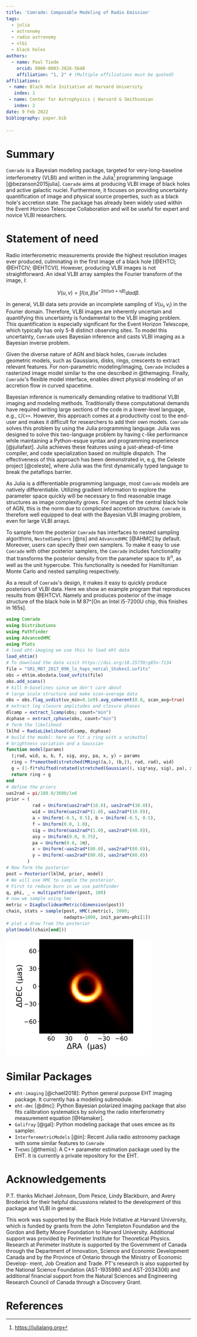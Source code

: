 ```yaml
---
title: 'Comrade: Composable Modeling of Radio Emission'
tags:
  - julia
  - astronomy
  - radio astronomy
  - vlbi
  - black holes
authors:
  - name: Paul Tiede
    orcid: 0000-0003-3826-5648
    affiliation: "1, 2" # (Multiple affiliations must be quoted)
affiliations:
 - name: Black Hole Initiative at Harvard University
   index: 1
 - name: Center for Astrophysics | Harvard & Smithsonian
   index: 2
date: 9 Feb 2022
bibliography: paper.bib

---
```


# Summary

`Comrade` is a Bayesian modeling package, targeted for very-long-baseline interferometry (VLBI) and written in the Julia[^1] programming language [@bezanson2015julia]. `Comrade` aims at producing VLBI image of black holes and active galactic nuclei. Furthermore, it focuses on providing uncertainty quantification of image and physical source properties, such as a black hole's accretion state. The package has already been widely used within the Event Horizon Telescope Collaboration and will be useful for expert and novice VLBI researchers.

[^1]: https://julialang.org


# Statement of need

Radio interferometric measurements provide the highest resolution images ever produced, culminating in the first image of a black hole [@EHTCI; @EHTCIV; @EHTCVI]. However, producing VLBI images is not straightforward.
An ideal VLBI array samples the Fourier transform of the image, $I$:

$$
V(u,v) = \int I(\alpha, \beta) e^{-2\pi i (u\alpha + v\beta)}d\alpha d\beta.
$$

In general, VLBI data sets provide an incomplete sampling of $V(u_i, v_i)$ in the Fourier domain. Therefore, VLBI images are inherently uncertain and quantifying this uncertainty is fundamental to the VLBI imaging problem. This quantification is especially significant for the Event Horizon Telescope, which typically has only 5-8 distinct observing sites. To model this uncertainty, `Comrade` uses Bayesian inference and casts VLBI imaging as a Bayesian inverse problem.

Given the diverse nature of AGN and black holes, `Comrade` includes geometric models, such as Gaussians, disks, rings, crescents to extract relevant features. For non-parametric modeling/imaging, `Comrade` includes a rasterized image model similar to the one described in @themaging. Finally,  `Comrade`'s flexible model interface, enables direct physical modeling of an accretion flow in curved spacetime.

Bayesian inference is numerically demanding relative to traditional VLBI imaging and modeling methods. Traditionally these computational demands have required writing large sections of the code in a lower-level language, e.g., `C`/`C++`. However, this approach comes at a productivity cost to the end-user and makes it difficult for researchers to add their own models. `Comrade` solves this problem by using the Julia programming language. Julia was designed to solve this two-language problem by having `C`-like performance while maintaining a Python-esque syntax and programming experience [@juliafast]. Julia achieves these features using a just-ahead-of-time compiler, and code specialization based on multiple dispatch. The effectiveness of this approach has been demonstrated in, e.g, the Celeste project [@celeste], where Julia was the first dynamically typed language to break the petaflops barrier.

As Julia is a differentiable programming language, most `Comrade` models are natively differentiable. Utilizing gradient information to explore the parameter space quickly will be necessary to find reasonable image structures as image complexity grows. For images of the central black hole of AGN, this is the norm due to complicated accretion structure. `Comrade` is therefore well equipped to deal with the Bayesian VLBI imaging problem, even for large VLBI arrays.

To sample from the posterior `Comrade` has interfaces to nested sampling algorithms, `NestedSamplers` [@ns] and `AdvancedHMC` [@AHMC] by default. Moreover, users can specify their own samplers. To make it easy to use `Comrade` with other posterior samplers, the `Comrade` includes functionality that transforms the posterior density from the parameter space to $\mathbb{R}^n$, as well as the unit hypercube. This functionality is needed for Hamiltonian Monte Carlo and nested sampling respectively.

As a result of `Comrade`'s design, it makes it easy to quickly produce posteriors of VLBI data. Here we show an example program that reproduces results from @EHTCVI. Namely and produces posterior of the image structure of the black hole in M 87^[On an Intel i5-7200U chip, this finishes in 165s].

```julia
using Comrade
using Distributions
using Pathfinder
using AdvancedHMC
using Plots
# load eht-imaging we use this to load eht data
load_ehtim()
# To download the data visit https://doi.org/10.25739/g85n-f134
file = "SR1_M87_2017_096_lo_hops_netcal_StokesI.uvfits"
obs = ehtim.obsdata.load_uvfits(file)
obs.add_scans()
# kill 0-baselines since we don't care about 
# large scale structure and make scan-average data
obs = obs.flag_uvdist(uv_min=0.1e9).avg_coherent(0.0, scan_avg=true)
# extract log closure amplitudes and closure phases
dlcamp = extract_lcamp(obs; count="min")
dcphase = extract_cphase(obs, count="min")
# form the likelihood
lklhd = RadioLikelihood(dlcamp, dcphase)
# build the model: here we fit a ring with a azimuthal 
# brightness variation and a Gaussian
function model(params)
  (;rad, wid, a, b, f, sig, asy, pa, x, y) = params
  ring = f*smoothed(stretched(MRing((a,), (b,)), rad, rad), wid)
  g = (1-f)*shifted(rotated(stretched(Gaussian(), sig*asy, sig), pa), x, y)
  return ring + g
end
# define the priors
uas2rad = pi/180.0/3600/1e6
prior = (
          rad = Uniform(uas2rad*(10.0), uas2rad*(30.0)),
          wid = Uniform(uas2rad*(1.0), uas2rad*(10.0)),
          a = Uniform(-0.5, 0.5), b = Uniform(-0.5, 0.5),
          f = Uniform(0.0, 1.0),
          sig = Uniform(uas2rad*(1.0), uas2rad*(40.0)),
          asy = Uniform(0.0, 0.75),
          pa = Uniform(0.0, 1π),
          x = Uniform(-uas2rad*(80.0), uas2rad*(80.0)),
          y = Uniform(-uas2rad*(80.0), uas2rad*(80.0))
        )
# Now form the posterior
post = Posterior(lklhd, prior, model)
# We will use HMC to sample the posterior.
# First to reduce burn in we use pathfinder
q, phi, _ = multipathfinder(post, 100)
# now we sample using hmc
metric = DiagEuclideanMetric(dimension(post))
chain, stats = sample(post, HMC(;metric), 2000; 
                      nadapts=1000, init_params=phi[1])
# plot a draw from the posterior
plot(model(chain[end]))    
```

![Output of the above code. The image is a random posterior draw for an image of M 87.](blackhole.png)


# Similar Packages

- `eht-imaging` [@chael2018]: Python general purpose EHT imaging package. It currently has a modeling submodule.
- `eht-dmc` [@dmc]: Python Bayesian polarized imaging package that also fits calibration systematics by solving the radio interferometry measurement equation [@Hamaker].
- `Galifray` [@gal]: Python modeling package that uses emcee as its sampler.
- `InterferometricModels` [@in]: Recent Julia radio astronomy package with some similar features to `Comrade`
- <span style="font-variant:small-caps;">Themis</span> [@themis]: A C++ parameter estimation package used by the EHT. It is currently a private repository for the EHT.


# Acknowledgements

P.T. thanks Michael Johnson, Dom Pesce, Lindy Blackburn, and Avery Broderick for their helpful discussions related to the development of this package and VLBI in general.

This work was supported by the Black Hole Initiative at Harvard University, which is funded by grants from the John Templeton Foundation and the Gordon and Betty
Moore Foundation to Harvard University. Additional support was provided by Perimeter Institute for Theoretical Physics. Research at Perimeter Institute is supported by the Government of Canada through the Department of Innovation, Science
and Economic Development Canada and by the Province
of Ontario through the Ministry of Economic Develop-
ment, Job Creation and Trade.  PT's research is also supported by the National Science Foundation (AST-1935980 and AST-2034306) and additional financial support from
the Natural Sciences and Engineering Research Council of
Canada through a Discovery Grant.

# References
